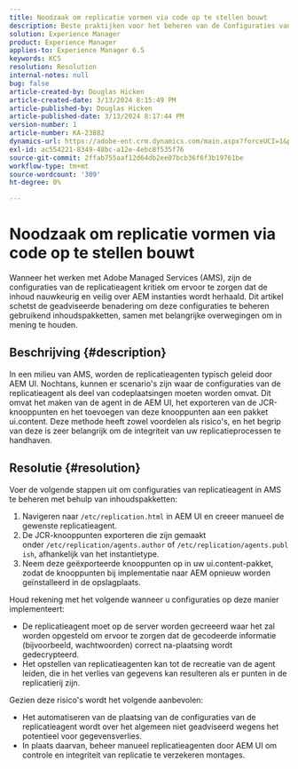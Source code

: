 ```yaml
---
title: Noodzaak om replicatie vormen via code op te stellen bouwt
description: Beste praktijken voor het beheren van de Configuraties van de Agent van de Replicatie in milieu's van AMS
solution: Experience Manager
product: Experience Manager
applies-to: Experience Manager 6.5
keywords: KCS
resolution: Resolution
internal-notes: null
bug: false
article-created-by: Douglas Hicken
article-created-date: 3/13/2024 8:15:49 PM
article-published-by: Douglas Hicken
article-published-date: 3/13/2024 8:17:44 PM
version-number: 1
article-number: KA-23882
dynamics-url: https://adobe-ent.crm.dynamics.com/main.aspx?forceUCI=1&pagetype=entityrecord&etn=knowledgearticle&id=c387107a-76e1-ee11-904c-00224806b7b2
exl-id: ac554221-8349-48bc-a12e-4ebc8f535f76
source-git-commit: 2ffab755aaf12d64db2ee07bcb36f6f3b19761be
workflow-type: tm+mt
source-wordcount: '309'
ht-degree: 0%

---
```


# Noodzaak om replicatie vormen via code op te stellen bouwt


Wanneer het werken met Adobe Managed Services (AMS), zijn de configuraties van de replicatieagent kritiek om ervoor te zorgen dat de inhoud nauwkeurig en veilig over AEM instanties wordt herhaald. Dit artikel schetst de geadviseerde benadering om deze configuraties te beheren gebruikend inhoudspakketten, samen met belangrijke overwegingen om in mening te houden.

## Beschrijving {#description}


In een milieu van AMS, worden de replicatieagenten typisch geleid door AEM UI. Nochtans, kunnen er scenario&#39;s zijn waar de configuraties van de replicatieagent als deel van codeplaatsingen moeten worden omvat. Dit omvat het maken van de agent in de AEM UI, het exporteren van de JCR-knooppunten en het toevoegen van deze knooppunten aan een pakket ui.content. Deze methode heeft zowel voordelen als risico&#39;s, en het begrip van deze is zeer belangrijk om de integriteit van uw replicatieprocessen te handhaven.


## Resolutie {#resolution}


Voer de volgende stappen uit om configuraties van replicatieagent in AMS te beheren met behulp van inhoudspakketten:

1. Navigeren naar `/etc/replication.html` in AEM UI en creeer manueel de gewenste replicatieagent.
2. De JCR-knooppunten exporteren die zijn gemaakt onder `/etc/replication/agents.author` of `/etc/replication/agents.publish`, afhankelijk van het instantietype.
3. Neem deze geëxporteerde knooppunten op in uw ui.content-pakket, zodat de knooppunten bij implementatie naar AEM opnieuw worden geïnstalleerd in de opslagplaats.


Houd rekening met het volgende wanneer u configuraties op deze manier implementeert:

- De replicatieagent moet op de server worden gecreeerd waar het zal worden opgesteld om ervoor te zorgen dat de gecodeerde informatie (bijvoorbeeld, wachtwoorden) correct na-plaatsing wordt gedecrypteerd.
- Het opstellen van replicatieagenten kan tot de recreatie van de agent leiden, die in het verlies van gegevens kan resulteren als er punten in de replicatierij zijn.


Gezien deze risico&#39;s wordt het volgende aanbevolen:

- Het automatiseren van de plaatsing van de configuraties van de replicatieagent wordt over het algemeen niet geadviseerd wegens het potentieel voor gegevensverlies.
- In plaats daarvan, beheer manueel replicatieagenten door AEM UI om controle en integriteit van replicatie te verzekeren montages.
